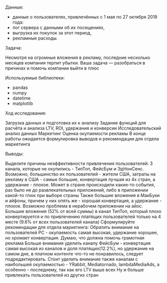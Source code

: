 Данные:

- данные о пользователях, привлечённых с 1 мая по 27 октября 2019 года:
- лог сервера с данными об их посещениях,
- выгрузка их покупок за этот период,
- рекламные расходы.

Задача:
    
Несмотря на огромные вложения в рекламу, последние несколько месяцев компания терпит убытки. Ваша задача — разобраться в причинах и помочь компании выйти в плюс

Используемые библиотеки:

- pandas
- numpy
- datetime
- matplotlib


Ход исследования:

Загрузка данных и подготовка их к анализу
Задание функций для расчёта и анализа LTV, ROI, удержания и конверсии
Исследовательский анализ данных
Маркетинг
Оценка окупаемости рекламы
В конце работы ожидается формулировка выводов и рекомендации для отдела маркетинга


Выводы:

Выделите причины неэффективности привлечения пользователей:
3 канала, которые не окупились - ТипТоп, ФейсБум и ЭдНонСенс. Возможно, большинство их пользователей - жители США, затраты на рекламу в США - самые большие, конвертация лучшая из 4х стран, а удержание - плохое. Может в стране происходили какие-то события, раз было не до развлекательных приложений, либо в приложении какой-то глюк при выборе страны
Также большие вложения в МакБуки и айфоны, причем у них опять же - хорошая конвертация, а удержание - плохое. Возможно проблема в нерабочем приложении на айос.
Большие вложения (52% от всей суммы) в канал ТипТоп, который плохо конвертируется и по привлечению платящих пользователей только на 4 месте (9.6% от всех пользователей канала)
Сформулируйте рекомендации для отдела маркетинга:
Обратить внимание на пользователей РС - окупаемость самая высокая, удержание хорошее, но хромает конвертация. Думаю, что должна помочь грамотная реклама
Больше внимания уделить каналу ФейсБум - конвертация самая высокая из каналов и доля платящих(12.2%), но удержание на самом дне, в платном контенте что-то не понравилось, следует подредактировать.
Стоит уделить внимание также каналам с наибольшей окупаемостью - YRabbit, Mediatornado, lambdaMediaAds, а особенно - последнему, так как его LTV выше всех
Ну и больше привлекать пользователей из других стран